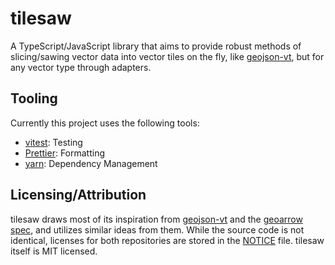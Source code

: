 # tilesaw

A TypeScript/JavaScript library that aims to provide robust methods of slicing/sawing vector data into vector tiles on the fly,
like [geojson-vt](https://github.com/mapbox/geojson-vt/), but for any vector type through adapters.

## Tooling
Currently this project uses the following tools:
- [vitest](https://vitest.dev/): Testing
- [Prettier](https://prettier.io/): Formatting
- [yarn](https://yarnpkg.com/): Dependency Management

## Licensing/Attribution

tilesaw draws most of its inspiration from [geojson-vt](https://github.com/mapbox/geojson-vt) and the [geoarrow spec](https://github.com/geoarrow/geoarrow),
and utilizes similar ideas from them. While the source code is not identical, licenses for both repositories are stored in the [NOTICE](./NOTICE) file.
tilesaw itself is MIT licensed.